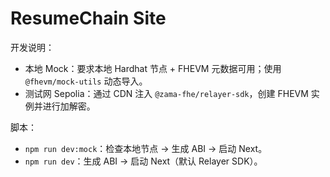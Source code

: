 # ResumeChain Site

开发说明：
- 本地 Mock：要求本地 Hardhat 节点 + FHEVM 元数据可用；使用 `@fhevm/mock-utils` 动态导入。
- 测试网 Sepolia：通过 CDN 注入 `@zama-fhe/relayer-sdk`，创建 FHEVM 实例并进行加解密。

脚本：
- `npm run dev:mock`：检查本地节点 → 生成 ABI → 启动 Next。
- `npm run dev`：生成 ABI → 启动 Next（默认 Relayer SDK）。



